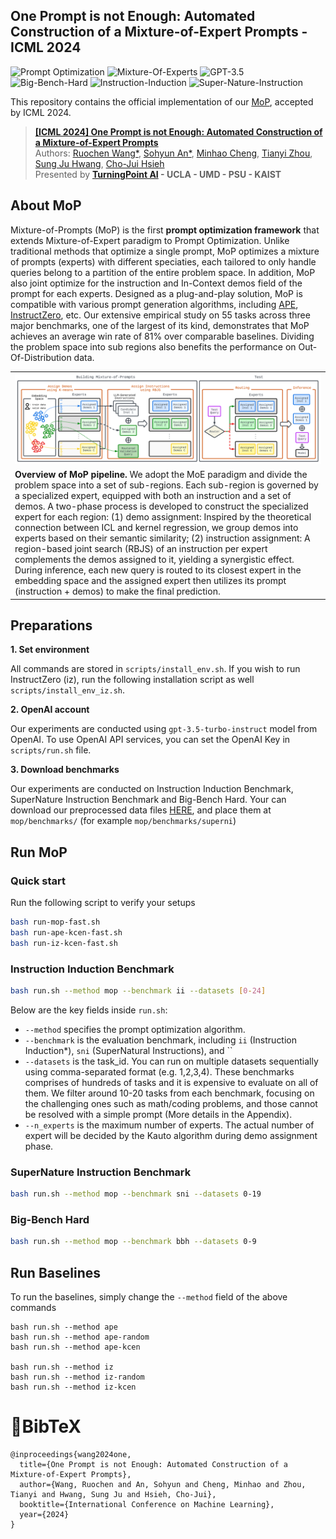## One Prompt is not Enough: Automated Construction of a Mixture-of-Expert Prompts - ICML 2024

![Prompt Optimization](https://img.shields.io/badge/Task-Prompt--Optimization-red)
![Mixture-Of-Experts](https://img.shields.io/badge/Method-Mixture--Of--Experts-red)
![GPT-3.5](https://img.shields.io/badge/Model-GPT--3.5-green)<br>
![Big-Bench-Hard](https://img.shields.io/badge/Benchmark-Big--Bench--Hard-blue)
![Instruction-Induction](https://img.shields.io/badge/Benchmark-Instruct--Induction-blue)
![Super-Nature-Instruction](https://img.shields.io/badge/Benchmark-SuperNature--Instruction-blue)

This repository contains the official implementation of our [MoP](https://arxiv.org/abs/2407.00256), accepted by ICML 2024.
> [**[ICML 2024] One Prompt is not Enough: Automated Construction of a Mixture-of-Expert Prompts**](https://arxiv.org/abs/2407.00256)<br>
> Authors: 
> [Ruochen Wang*](https://ruocwang.github.io/), 
> [Sohyun An*](https://cownowan.github.io/),
> [Minhao Cheng](https://cmhcbb.github.io/),
> [Tianyi Zhou](https://tianyizhou.github.io/),
> [Sung Ju Hwang](http://www.sungjuhwang.com/),
> [Cho-Jui Hsieh](https://web.cs.ucla.edu/~chohsieh/)<br>
> Presented by **[TurningPoint AI](https://www.turningpoint-ai.com/) - UCLA - UMD - PSU - KAIST**



## About MoP

Mixture-of-Prompts (MoP) is the first **prompt optimization framework** that extends Mixture-of-Expert paradigm to Prompt Optimization. Unlike traditional methods that optimize a single prompt, MoP optimizes a mixture of prompts (experts) with different speciaties, each tailored to only handle queries belong to a partition of the entire problem space. In addition, MoP also joint optimize for the instruction and In-Context demos field of the prompt for each experts. Designed as a plug-and-play solution, MoP is compatible with various prompt generation algorithms, including [APE](https://arxiv.org/abs/2211.01910), [InstructZero](https://arxiv.org/abs/2306.03082), etc. Our extensive empirical study on 55 tasks across three major benchmarks, one of the largest of its kind, demonstrates that MoP achieves an average win rate of 81% over comparable baselines. Dividing the problem space into sub regions also benefits the performance on Out-Of-Distribution data.

<table class="center">
    <tr>
    <td width=100% style="border: none"><img src="mop.png" style="width:100%"></td>
    </tr>
    <tr>
    <td width="100%" style="border: none; text-align: left; word-wrap: break-word"><b>Overview of MoP pipeline.</b> We adopt the MoE paradigm and divide the problem space into a set of sub-regions. Each sub-region is governed by a specialized expert, equipped with both an instruction and a set of demos. A two-phase process is developed to construct the specialized expert for each region: (1) demo assignment: Inspired by the theoretical connection between ICL and kernel regression, we group demos into experts based on their semantic similarity; (2) instruction assignment: A region-based joint search (RBJS) of an instruction per expert complements the demos assigned to it, yielding a synergistic effect. During inference, each new query is routed to its closest expert in the embedding space and the assigned expert then utilizes its prompt (instruction + demos) to make the final prediction.
</td>
  </tr>
</table>


## Preparations

**1. Set environment**

All commands are stored in `scripts/install_env.sh`. If you wish to run InstructZero (iz), run the following installation script as well `scripts/install_env_iz.sh`.

**2. OpenAI account**

Our experiments are conducted using `gpt-3.5-turbo-instruct` model from OpenAI. To use OpenAI API services, you can set the OpenAI Key in `scripts/run.sh` file.

**3. Download benchmarks**

Our experiments are conducted on Instruction Induction Benchmark, SuperNature Instruction Benchmark and Big-Bench Hard. Your can download our preprocessed data files [HERE](https://drive.google.com/drive/folders/1Xeja0HYPONy513LL1gU7u6s9DXxjhWfK?usp=sharing), and place them at `mop/benchmarks/` (for example `mop/benchmarks/superni`)




## Run MoP

### Quick start
Run the following script to verify your setups
```bash
bash run-mop-fast.sh
bash run-ape-kcen-fast.sh
bash run-iz-kcen-fast.sh
```

### Instruction Induction Benchmark

```bash
bash run.sh --method mop --benchmark ii --datasets [0-24]
```

Below are the key fields inside `run.sh`:
- `--method` specifies the prompt optimization algorithm.
- `--benchmark` is the evaluation benchmark, including `ii` (Instruction Induction*), `sni` (SuperNatural Instructions), and ``
- `--datasets` is the task_id. You can run on multiple datasets sequentially using comma-separated format (e.g. 1,2,3,4). These benchmarks comprises of hundreds of tasks and it is expensive to evaluate on all of them. We filter around 10-20 tasks from each benchmark, focusing on the challenging ones such as math/coding problems, and those cannot be resolved with a simple prompt (More details in the Appendix).
- `--n_experts` is the maximum number of experts. The actual number of expert will be decided by the Kauto algorithm during demo assignment phase.


### SuperNature Instruction Benchmark

```bash
bash run.sh --method mop --benchmark sni --datasets 0-19
```

### Big-Bench Hard

```bash
bash run.sh --method mop --benchmark bbh --datasets 0-9
```


## Run Baselines
To run the baselines, simply change the `--method` field of the above commands
```
bash run.sh --method ape
bash run.sh --method ape-random
bash run.sh --method ape-kcen

bash run.sh --method iz
bash run.sh --method iz-random
bash run.sh --method iz-kcen
```


# 📖BibTeX
```
@inproceedings{wang2024one,
  title={One Prompt is not Enough: Automated Construction of a Mixture-of-Expert Prompts},
  author={Wang, Ruochen and An, Sohyun and Cheng, Minhao and Zhou, Tianyi and Hwang, Sung Ju and Hsieh, Cho-Jui},
  booktitle={International Conference on Machine Learning},
  year={2024}
}
```
